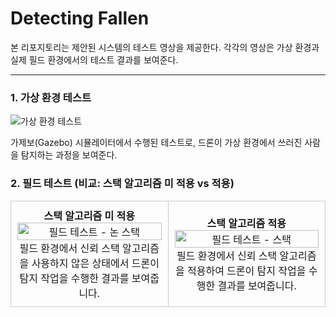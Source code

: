 # Detecting Fallen

본 리포지토리는 제안된 시스템의 테스트 영상을 제공한다. 각각의 영상은 가상 환경과 실제 필드 환경에서의 테스트 결과를 보여준다.

---

### 1. 가상 환경 테스트
![가상 환경 테스트](https://github.com/kdykmg/Detecting_Fallen/blob/main/gazebo.gif)

가제보(Gazebo) 시뮬레이터에서 수행된 테스트로, 드론이 가상 환경에서 쓰러진 사람을 탐지하는 과정을 보여준다.

### 2. 필드 테스트 (비교: 스택 알고리즘 미 적용 vs 적용)

<table>
  <tr>
    <td align="center" width="50%" style="border: 1px solid #ccc; padding: 10px;">
      <strong>스택 알고리즘 미 적용</strong><br>
      <img src="https://github.com/kdykmg/Detecting_Fallen/blob/main/Non%20Stack.gif" alt="필드 테스트 - 논 스택" style="width: 100%; max-width: 300px;"><br>
      필드 환경에서 신뢰 스택 알고리즘을 사용하지 않은 상태에서 드론이 탐지 작업을 수행한 결과를 보여줍니다.
    </td>
    <td align="center" width="50%" style="border: 1px solid #ccc; padding: 10px;">
      <strong>스택 알고리즘 적용</strong><br>
      <img src="https://github.com/kdykmg/Detecting_Fallen/blob/main/Stack.gif" alt="필드 테스트 - 스택" style="width: 100%; max-width: 300px;"><br>
      필드 환경에서 신뢰 스택 알고리즘을 적용하여 드론이 탐지 작업을 수행한 결과를 보여줍니다.
    </td>
  </tr>
</table>
